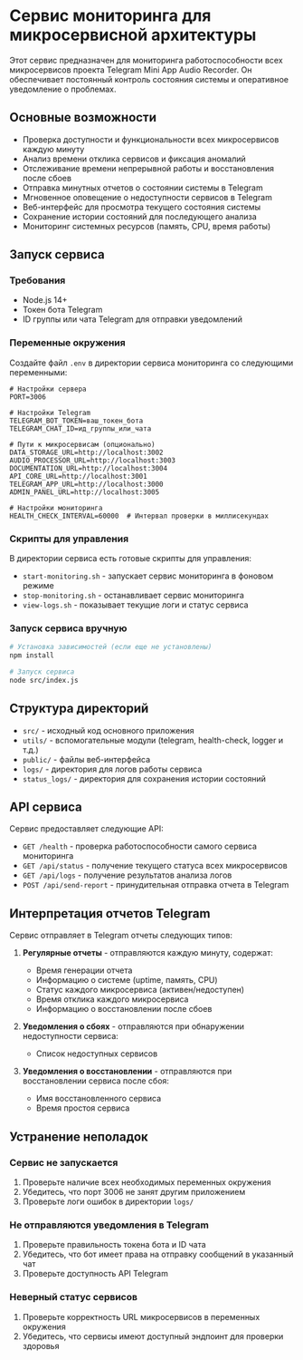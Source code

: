 # Сервис мониторинга для микросервисной архитектуры

Этот сервис предназначен для мониторинга работоспособности всех микросервисов проекта Telegram Mini App Audio Recorder. Он обеспечивает постоянный контроль состояния системы и оперативное уведомление о проблемах.

## Основные возможности

- Проверка доступности и функциональности всех микросервисов каждую минуту
- Анализ времени отклика сервисов и фиксация аномалий
- Отслеживание времени непрерывной работы и восстановления после сбоев
- Отправка минутных отчетов о состоянии системы в Telegram
- Мгновенное оповещение о недоступности сервисов в Telegram
- Веб-интерфейс для просмотра текущего состояния системы
- Сохранение истории состояний для последующего анализа
- Мониторинг системных ресурсов (память, CPU, время работы)

## Запуск сервиса

### Требования

- Node.js 14+
- Токен бота Telegram
- ID группы или чата Telegram для отправки уведомлений

### Переменные окружения

Создайте файл `.env` в директории сервиса мониторинга со следующими переменными:

```
# Настройки сервера
PORT=3006

# Настройки Telegram
TELEGRAM_BOT_TOKEN=ваш_токен_бота
TELEGRAM_CHAT_ID=ид_группы_или_чата

# Пути к микросервисам (опционально)
DATA_STORAGE_URL=http://localhost:3002
AUDIO_PROCESSOR_URL=http://localhost:3003
DOCUMENTATION_URL=http://localhost:3004
API_CORE_URL=http://localhost:3001
TELEGRAM_APP_URL=http://localhost:3000
ADMIN_PANEL_URL=http://localhost:3005

# Настройки мониторинга
HEALTH_CHECK_INTERVAL=60000  # Интервал проверки в миллисекундах
```

### Скрипты для управления

В директории сервиса есть готовые скрипты для управления:

- `start-monitoring.sh` - запускает сервис мониторинга в фоновом режиме
- `stop-monitoring.sh` - останавливает сервис мониторинга
- `view-logs.sh` - показывает текущие логи и статус сервиса

### Запуск сервиса вручную

```bash
# Установка зависимостей (если еще не установлены)
npm install

# Запуск сервиса
node src/index.js
```

## Структура директорий

- `src/` - исходный код основного приложения
- `utils/` - вспомогательные модули (telegram, health-check, logger и т.д.)
- `public/` - файлы веб-интерфейса
- `logs/` - директория для логов работы сервиса
- `status_logs/` - директория для сохранения истории состояний

## API сервиса

Сервис предоставляет следующие API:

- `GET /health` - проверка работоспособности самого сервиса мониторинга
- `GET /api/status` - получение текущего статуса всех микросервисов
- `GET /api/logs` - получение результатов анализа логов
- `POST /api/send-report` - принудительная отправка отчета в Telegram

## Интерпретация отчетов Telegram

Сервис отправляет в Telegram отчеты следующих типов:

1. **Регулярные отчеты** - отправляются каждую минуту, содержат:
   - Время генерации отчета
   - Информацию о системе (uptime, память, CPU)
   - Статус каждого микросервиса (активен/недоступен)
   - Время отклика каждого микросервиса
   - Информацию о восстановлении после сбоев

2. **Уведомления о сбоях** - отправляются при обнаружении недоступности сервиса:
   - Список недоступных сервисов

3. **Уведомления о восстановлении** - отправляются при восстановлении сервиса после сбоя:
   - Имя восстановленного сервиса
   - Время простоя сервиса

## Устранение неполадок

### Сервис не запускается

1. Проверьте наличие всех необходимых переменных окружения
2. Убедитесь, что порт 3006 не занят другим приложением
3. Проверьте логи ошибок в директории `logs/`

### Не отправляются уведомления в Telegram

1. Проверьте правильность токена бота и ID чата
2. Убедитесь, что бот имеет права на отправку сообщений в указанный чат
3. Проверьте доступность API Telegram

### Неверный статус сервисов

1. Проверьте корректность URL микросервисов в переменных окружения
2. Убедитесь, что сервисы имеют доступный эндпоинт для проверки здоровья